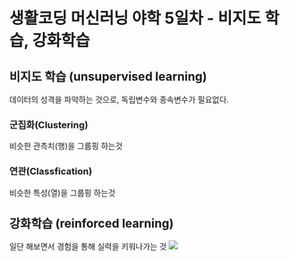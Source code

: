 # 생활코딩 머신러닝 야학 5일차 - 비지도 학습, 강화학습

## 비지도 학습 (unsupervised learning)
데이터의 성격을 파악하는 것으로, 독립변수와 종속변수가 필요없다.

### 군집화(Clustering)
비슷한 관측치(행)을 그룹핑 하는것

### 연관(Classfication)
비슷한 특성(열)을 그룹핑 하는것

## 강화학습 (reinforced learning)
일단 해보면서 경험을 통해 실력을 키워나가는 것
![](https://s3-ap-northeast-2.amazonaws.com/opentutorials-user-file/module/4916/12365.jpeg)
